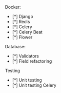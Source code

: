 Docker:

  - [*] Django
  - [*] Redis
  - [*] Celery
  - [*] Celery Beat
  - [*] Flower

Database:
 
  - [*] Validators
  - [*] Field refactoring

Testing
 
  - [*] Unit testing
  - [*] Unit testing Celery
